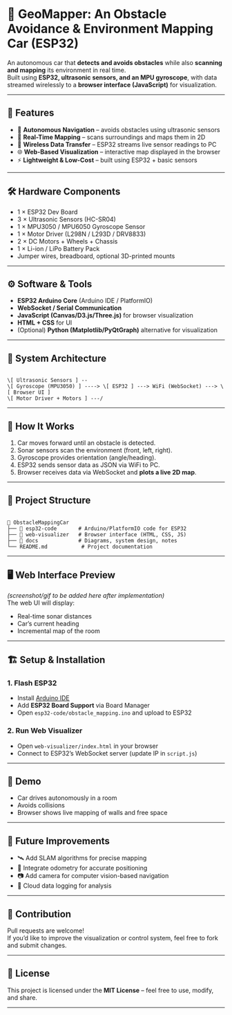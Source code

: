 # 🚗 GeoMapper: An Obstacle Avoidance & Environment Mapping Car (ESP32)

An autonomous car that **detects and avoids obstacles** while also **scanning and mapping** its environment in real time.  
Built using **ESP32, ultrasonic sensors, and an MPU gyroscope**, with data streamed wirelessly to a **browser interface (JavaScript)** for visualization.

---

## 📌 Features
- 🔄 **Autonomous Navigation** – avoids obstacles using ultrasonic sensors  
- 📡 **Real-Time Mapping** – scans surroundings and maps them in 2D  
- 📶 **Wireless Data Transfer** – ESP32 streams live sensor readings to PC  
- 🌐 **Web-Based Visualization** – interactive map displayed in the browser  
- ⚡ **Lightweight & Low-Cost** – built using ESP32 + basic sensors  

---

## 🛠️ Hardware Components
- 1 × ESP32 Dev Board  
- 3 × Ultrasonic Sensors (HC-SR04)  
- 1 × MPU3050 / MPU6050 Gyroscope Sensor  
- 1 × Motor Driver (L298N / L293D / DRV8833)  
- 2 × DC Motors + Wheels + Chassis  
- 1 × Li-ion / LiPo Battery Pack  
- Jumper wires, breadboard, optional 3D-printed mounts  

---

## ⚙️ Software & Tools
- **ESP32 Arduino Core** (Arduino IDE / PlatformIO)  
- **WebSocket / Serial Communication**  
- **JavaScript (Canvas/D3.js/Three.js)** for browser visualization  
- **HTML + CSS** for UI  
- (Optional) **Python (Matplotlib/PyQtGraph)** alternative for visualization  

---

## 🔧 System Architecture

```

\[ Ultrasonic Sensors ] --
\[ Gyroscope (MPU3050) ] ----> \[ ESP32 ] ---> WiFi (WebSocket) ---> \[ Browser UI ]
\[ Motor Driver + Motors ] ---/

```

---

## 🚀 How It Works
1. Car moves forward until an obstacle is detected.  
2. Sonar sensors scan the environment (front, left, right).  
3. Gyroscope provides orientation (angle/heading).  
4. ESP32 sends sensor data as JSON via WiFi to PC.  
5. Browser receives data via WebSocket and **plots a live 2D map**.  

---

## 📂 Project Structure
```

📁 ObstacleMappingCar
├── 📁 esp32-code       # Arduino/PlatformIO code for ESP32
├── 📁 web-visualizer   # Browser interface (HTML, CSS, JS)
├── 📁 docs             # Diagrams, system design, notes
└── README.md           # Project documentation

```

---

## 🖥️ Web Interface Preview
*(screenshot/gif to be added here after implementation)*  
The web UI will display:
- Real-time sonar distances  
- Car’s current heading  
- Incremental map of the room  

---

## 🏗️ Setup & Installation
### 1. Flash ESP32
- Install [Arduino IDE](https://www.arduino.cc/en/software)  
- Add **ESP32 Board Support** via Board Manager  
- Open `esp32-code/obstacle_mapping.ino` and upload to ESP32  

### 2. Run Web Visualizer
- Open `web-visualizer/index.html` in your browser  
- Connect to ESP32’s WebSocket server (update IP in `script.js`)  

---

## 🧪 Demo
- Car drives autonomously in a room  
- Avoids collisions  
- Browser shows live mapping of walls and free space  

---

## 🔮 Future Improvements
- 🛰️ Add SLAM algorithms for precise mapping  
- 📍 Integrate odometry for accurate positioning  
- 📷 Add camera for computer vision-based navigation  
- 📡 Cloud data logging for analysis  

---

## 🤝 Contribution
Pull requests are welcome!  
If you’d like to improve the visualization or control system, feel free to fork and submit changes.  

---

## 📜 License
This project is licensed under the **MIT License** – feel free to use, modify, and share.  

---


